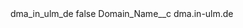 <?xml version="1.0" encoding="UTF-8"?>
<CustomMetadata xmlns="http://soap.sforce.com/2006/04/metadata" xmlns:xsi="http://www.w3.org/2001/XMLSchema-instance" xmlns:xsd="http://www.w3.org/2001/XMLSchema">
    <label>dma_in_ulm_de</label>
    <protected>false</protected>
    <values>
        <field>Domain_Name__c</field>
        <value xsi:type="xsd:string">dma.in-ulm.de</value>
    </values>
</CustomMetadata>
